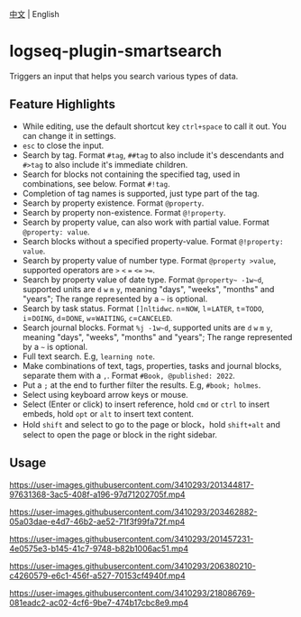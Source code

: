 [中文](README.md) | English

# logseq-plugin-smartsearch

Triggers an input that helps you search various types of data.

## Feature Highlights

- While editing, use the default shortcut key `ctrl+space` to call it out. You can change it in settings.
- `esc` to close the input.
- Search by tag. Format `#tag`, `##tag` to also include it's descendants and `#>tag` to also include it's immediate children.
- Search for blocks not containing the specified tag, used in combinations, see below. Format `#!tag`.
- Completion of tag names is supported, just type part of the tag.
- Search by property existence. Format `@property`.
- Search by property non-existence. Format `@!property`.
- Search by property value, can also work with partial value. Format `@property: value`.
- Search blocks without a specified property-value. Format `@!property: value`.
- Search by property value of number type. Format `@property >value`, supported operators are `>` `<` `=` `<=` `>=`.
- Search by property value of date type. Format `@property~ -1w~d`, supported units are `d` `w` `m` `y`, meaning "days", "weeks", "months" and "years"; The range represented by a `~` is optional.
- Search by task status. Format `[]nltidwc`. `n`=`NOW`, `l`=`LATER`, `t`=`TODO`, `i`=`DOING`, `d`=`DONE`, `w`=`WAITING`, `c`=`CANCELED`.
- Search journal blocks. Format `%j -1w~d`, supported units are `d` `w` `m` `y`, meaning "days", "weeks", "months" and "years"; The range represented by a `~` is optional.
- Full text search. E.g, `learning note`.
- Make combinations of text, tags, properties, tasks and journal blocks, separate them with a `,`. Format `#Book, @published: 2022`.
- Put a `;` at the end to further filter the results. E.g, `#book; holmes`.
- Select using keyboard arrow keys or mouse.
- Select (Enter or click) to insert reference, hold `cmd` or `ctrl` to insert embeds, hold `opt` or `alt` to insert text content.
- Hold `shift` and select to go to the page or block，hold `shift+alt` and select to open the page or block in the right sidebar.

## Usage

https://user-images.githubusercontent.com/3410293/201344817-97631368-3ac5-408f-a196-97d71202705f.mp4

https://user-images.githubusercontent.com/3410293/203462882-05a03dae-e4d7-46b2-ae52-71f3f99fa72f.mp4

https://user-images.githubusercontent.com/3410293/201457231-4e0575e3-b145-41c7-9748-b82b1006ac51.mp4

https://user-images.githubusercontent.com/3410293/206380210-c4260579-e6c1-456f-a527-70153cf4940f.mp4

https://user-images.githubusercontent.com/3410293/218086769-081eadc2-ac02-4cf6-9be7-474b17cbc8e9.mp4
